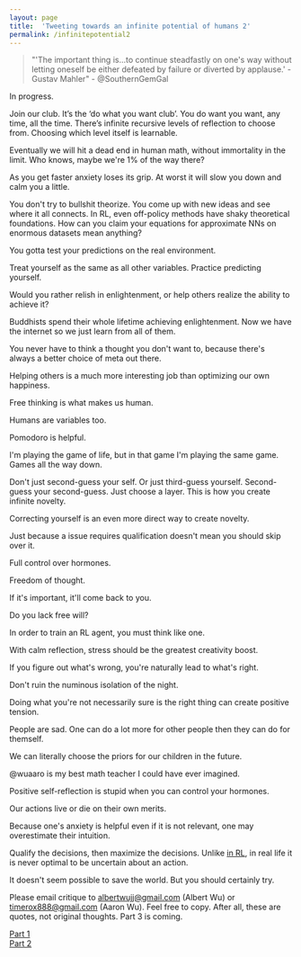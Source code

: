 ```yaml
---
layout: page
title:  'Tweeting towards an infinite potential of humans 2'
permalink: /infinitepotential2
---
```


> "'The important thing is...to continue steadfastly on one's way without
letting oneself be either defeated by failure or diverted by applause.' - Gustav Mahler" - @SouthernGemGal

In progress.

Join our club. It’s the ‘do what you want club’. You do want you want, any time, all the time. There’s infinite recursive levels of reflection to choose from. Choosing which level itself is learnable.

Eventually we will hit a dead end in human math, without immortality in the limit. Who knows, maybe we're 1% of the way there?

As you get faster anxiety loses its grip. At worst it will slow you down and calm you a little.


You don't try to bullshit theorize. You come up with new ideas and see where it all connects. In RL, even off-policy methods have shaky theoretical foundations. How can you claim your equations for approximate NNs on enormous datasets mean anything?

You gotta test your predictions on the real environment.

Treat yourself as the same as all other variables. Practice predicting yourself.

Would you rather relish in enlightenment, or help others realize the ability to achieve it?

Buddhists spend their whole lifetime achieving enlightenment. Now we have the internet so we just learn from all of them.

You never have to think a thought you don't want to, because there's always a better choice of meta out there.

Helping others is a much more interesting job than optimizing our own happiness.

Free thinking is what makes us human.

Humans are variables too.

Pomodoro is helpful.

I'm playing the game of life, but in that game I'm playing the same game. Games all the way down.

Don't just second-guess your self. Or just third-guess yourself. Second-guess your second-guess. Just choose a layer. This is how you create infinite novelty.

Correcting yourself is an even more direct way to create novelty.

Just because a issue requires qualification doesn't mean you should skip over it.

Full control over hormones.  

Freedom of thought.

If it's important, it'll come back to you.

Do you lack free will?

In order to train an RL agent, you must think like one.

With calm reflection, stress should be the greatest creativity boost.

If you figure out what's wrong, you're naturally lead to what's right.

Don't ruin the numinous isolation of the night.

Doing what you're not necessarily sure is the right thing can create positive tension.

People are sad. One can do a lot more for other people then they can do for themself.

We can literally choose the priors for our children in the future.

@wuaaro is my best math teacher I could have ever imagined.

Positive self-reflection is stupid when you can control your hormones.

Our actions live or die on their own merits.

Because one's anxiety is helpful even if it is not relevant, one may overestimate their intuition.


Qualify the decisions, then maximize the decisions. Unlike [in RL](http://incompleteideas.net/book/RLbook2018.pdf#page=345), in real life it is never optimal to be uncertain about an action.

It doesn't seem possible to save the world. But you should certainly try.

Please email critique to <albertwujj@gmail.com> (Albert Wu) or <timerox888@gmail.com> (Aaron Wu). Feel free to copy. After all, these are quotes, not original thoughts. Part 3 is coming.

[Part 1](http://amathematicalworld.com/infinitepotential)  
[Part 2](http://amathematicalworld.com/infinitepotential2)
